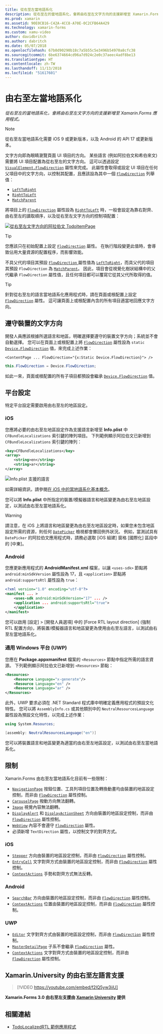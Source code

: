 ```yaml
---
title: 從右至左當地語系化
description: 從右至左的當地語系化，會將由右至左文字方向的支援新增至 Xamarin.Forms 應用程式。
ms.prod: xamarin
ms.assetid: 90E0CB16-C42A-4CC8-A70E-0C2CFB64A429
ms.technology: xamarin-forms
ms.custom: xamu-video
author: davidbritch
ms.author: dabritch
ms.date: 05/07/2018
ms.openlocfilehash: 67b0d90290b18c7a5b55c5e3496b54970a8cfc38
ms.sourcegitcommit: 6be6374664cd96a7d924c2e0c37aeec4adf8be13
ms.translationtype: HT
ms.contentlocale: zh-TW
ms.lasthandoff: 11/13/2018
ms.locfileid: "51617601"
---
```

# <a name="right-to-left-localization"></a>由右至左當地語系化

_從右至左的當地語系化，會將由右至左文字方向的支援新增至 Xamarin.Forms 應用程式。_

> [!NOTE]
> 從右至左當地語系化需要 iOS 9 或更新版本，以及 Android 的 API 17 或更新版本。

文字方向即為眼睛瀏覽頁面 UI 項目的方向。 某些語言 (例如阿拉伯文和希伯來文) 需要將 UI 項目配置為從右至左的文字方向。 這可以透過設定 [`VisualElement.FlowDirection`](xref:Xamarin.Forms.VisualElement.FlowDirection) 屬性來完成。 此屬性會取得或設定 UI 項目在任何父項目中的文字方向，以控制其配置，且應該設為其中一個 [`FlowDirection`](xref:Xamarin.Forms.FlowDirection) 列舉值：

- [`LeftToRight`](xref:Xamarin.Forms.FlowDirection.LeftToRight)
- [`RightToLeft`](xref:Xamarin.Forms.FlowDirection.RightToLeft)
- [`MatchParent`](xref:Xamarin.Forms.FlowDirection.MatchParent)

將項目上的 [`FlowDirection`](xref:Xamarin.Forms.VisualElement.FlowDirection) 屬性設為 [`RightToLeft`](xref:Xamarin.Forms.FlowDirection.RightToLeft) 時，一般會設定為靠右對齊、由右至左的讀取順序，以及從右至左文字方向的控制項配置：

[![從右至左文字方向的阿拉伯文 TodoItemPage](rtl-images/TodoItemPage-Arabic.png "從右至左文字方向的阿拉伯文 TodoItemPage")](rtl-images/TodoItemPage-Arabic-Large.png#lightbox "從右至左文字方向的阿拉伯文 TodoItemPage")

> [!TIP]
> 您應該只在初始配置上設定 [`FlowDirection`](xref:Xamarin.Forms.VisualElement.FlowDirection) 屬性。 在執行階段變更此值時，會導致佔用大量資源的配置程序，而影響效能。

不具父代的項目其預設 [`FlowDirection` ](xref:Xamarin.Forms.VisualElement.FlowDirection) 屬性值為 [`LeftToRight`](xref:Xamarin.Forms.FlowDirection.LeftToRight)，而具父代的項目其預設 `FlowDirection` 為 [`MatchParent`](xref:Xamarin.Forms.FlowDirection.MatchParent)。 因此，項目會從視覺化樹狀結構中的父代繼承 `FlowDirection` 屬性值，且任何項目都可以覆寫它從其父代所取得的值。

> [!TIP]
> 針對從右至左的語言當地語系化應用程式時，請在頁面或根配置上設定 [`FlowDirection`](xref:Xamarin.Forms.VisualElement.FlowDirection) 屬性。 這可讓頁面上或根配置內含的所有項目適當地回應文字方向。

## <a name="respecting-device-flow-direction"></a>遵守裝置的文字方向

開發人員應該根據所選語言和地區，明確選擇要遵守的裝置文字方向；系統並不會自動選擇。 您可以在頁面上或根配置上將 [`FlowDirection`](xref:Xamarin.Forms.VisualElement.FlowDirection) 屬性設為 `static` [`Device.FlowDirection`](xref:Xamarin.Forms.Device.FlowDirection) 值，來完成上述作業：

```xaml
<ContentPage ... FlowDirection="{x:Static Device.FlowDirection}"> />
```

```csharp
this.FlowDirection = Device.FlowDirection;
```

如此一來，頁面或根配置的所有子項目都預設會繼承 [`Device.FlowDirection`](xref:Xamarin.Forms.Device.FlowDirection) 值。

## <a name="platform-setup"></a>平台設定

特定平台設定需要啟用由右至左的地區設定。

### <a name="ios"></a>iOS

您應將必要的由右至左地區設定作為支援語言新增至 **Info.plist** 中 `CFBundleLocalizations` 索引鍵的陣列項目。 下列範例顯示阿拉伯文已新增到 `CFBundleLocalizations` 索引鍵的陣列：

```xml
<key>CFBundleLocalizations</key>
<array>
    <string>en</string>
    <string>ar</string>
</array>
```

![Info.plist 支援的語言](rtl-images/ios-locales.png "Info.plist 支援的語言")

如需詳細資訊，請參閱[在 iOS 中的當地語系化基本概念](https://docs.microsoft.com/xamarin/ios/app-fundamentals/localization/#localization-basics-in-ios)。

您可以將 **Info.plist** 中所指定的裝置/模擬器語言和地區變更為由右至左地區設定，以測試由右至左當地語系化。

> [!WARNING]
> 請注意，在 iOS 上將語言和地區變更為由右至左地區設定時，如果您未包含地區設定所需的資源，則任何 [`DatePicker`](xref:Xamarin.Forms.DatePicker) 檢視都會擲回例外狀況。 例如，當測試具有 `DatePicker` 的阿拉伯文應用程式時，請務必選取 [iOS 組建] 窗格 [國際化] 區段中的 [中東]。

### <a name="android"></a>Android

您應更新應用程式的 **AndroidManifest.xml** 檔案，以讓 `<uses-sdk>` 節點將 `android:minSdkVersion` 屬性設為 17，且 `<application>` 節點將 `android:supportsRtl` 屬性設為 `true`：

```xml
<?xml version="1.0" encoding="utf-8"?>
<manifest ... >
    <uses-sdk android:minSdkVersion="17" ... />
    <application ... android:supportsRtl="true">
    </application>
</manifest>
```

您可以啟用 [設定] > [開發人員選項] 中的 [Force RTL layout direction] \(強制 RTL 配置方向\)，將裝置/模擬器語言和地區變更為使用由右至左語言，以測試由右至左當地語系化。

### <a name="universal-windows-platform-uwp"></a>通用 Windows 平台 (UWP)

您應在 **Package.appxmanifest** 檔案的 `<Resources>` 節點中指定所需的語言資源。 下列範例顯示阿拉伯文已新增到 `<Resources>` 節點：

```xml
<Resources>
    <Resource Language="x-generate"/>
    <Resource Language="en" />
    <Resource Language="ar" />
</Resources>
```

此外，UWP 要求必須在 .NET Standard 程式庫中明確定義應用程式的預設文化特性。 您可以將 `AssemblyInfo.cs` 或其他類別中的 `NeutralResourcesLanguage` 屬性設為預設文化特性，以完成上述作業：

```csharp
using System.Resources;

[assembly: NeutralResourcesLanguage("en")]
```

您可以將裝置語言和地區變更為適當的由右至左地區設定，以測試由右至左當地語系化。

## <a name="limitations"></a>限制

Xamarin.Forms 由右至左當地語系化目前有一些限制：

- [`NavigationPage`](xref:Xamarin.Forms.NavigationPage) 按鈕位置、工具列項目位置及轉換動畫均由裝置的地區設定控制，而非由 [`FlowDirection`](xref:Xamarin.Forms.VisualElement.FlowDirection) 屬性控制。
- [`CarouselPage`](xref:Xamarin.Forms.CarouselPage) 撥動方向無法翻轉。
- [`Image`](xref:Xamarin.Forms.Image) 視覺內容無法翻轉。
- [`DisplayAlert`](xref:Xamarin.Forms.Page.DisplayAlert(System.String,System.String,System.String)) 和 [`DisplayActionSheet`](xref:Xamarin.Forms.Page.DisplayActionSheet(System.String,System.String,System.String,System.String[])) 方向由裝置的地區設定控制，而非由 [`FlowDirection`](xref:Xamarin.Forms.VisualElement.FlowDirection) 屬性控制。
- [`WebView`](xref:Xamarin.Forms.WebView) 內容不會遵守 [`FlowDirection`](xref:Xamarin.Forms.VisualElement.FlowDirection) 屬性。
- 必須新增 `TextDirection` 屬性，以控制文字的對齊方式。

### <a name="ios"></a>iOS

- [`Stepper`](xref:Xamarin.Forms.Stepper) 方向由裝置的地區設定控制，而非由 [`FlowDirection`](xref:Xamarin.Forms.VisualElement.FlowDirection) 屬性控制。
- [`EntryCell`](xref:Xamarin.Forms.EntryCell) 文字對齊方式由裝置的地區設定控制，而非由 [`FlowDirection`](xref:Xamarin.Forms.VisualElement.FlowDirection) 屬性控制。
- [`ContextActions`](xref:Xamarin.Forms.Cell.ContextActions) 手勢和對齊方式無法反轉。

### <a name="android"></a>Android

- [`SearchBar`](xref:Xamarin.Forms.SearchBar) 方向由裝置的地區設定控制，而非由 [`FlowDirection`](xref:Xamarin.Forms.VisualElement.FlowDirection) 屬性控制。
- [`ContextActions`](xref:Xamarin.Forms.Cell.ContextActions) 位置由裝置的地區設定控制，而非由 [`FlowDirection`](xref:Xamarin.Forms.VisualElement.FlowDirection) 屬性控制。

### <a name="uwp"></a>UWP

- [`Editor`](xref:Xamarin.Forms.Editor) 文字對齊方式由裝置的地區設定控制，而非由 [`FlowDirection`](xref:Xamarin.Forms.VisualElement.FlowDirection) 屬性控制。
- [`MasterDetailPage`](xref:Xamarin.Forms.MasterDetailPage) 子系不會繼承 [`FlowDirection`](xref:Xamarin.Forms.VisualElement.FlowDirection) 屬性。
- [`ContextActions`](xref:Xamarin.Forms.Cell.ContextActions) 文字對齊方式由裝置的地區設定控制，而非由 [`FlowDirection`](xref:Xamarin.Forms.VisualElement.FlowDirection) 屬性控制。

## <a name="right-to-left-language-support-with-xamarinuniversity"></a>Xamarin.University 的由右至左語言支援

> [!VIDEO https://youtube.com/embed/f2lQ5yw3iiU]

**Xamarin.Forms 3.0 由右至左支援由 [Xamarin University](https://university.xamarin.com/) 提供**

## <a name="related-links"></a>相關連結

- [TodoLocalizedRTL 範例應用程式](https://developer.xamarin.com/samples/xamarin-forms/TodoLocalizedRTL/)
